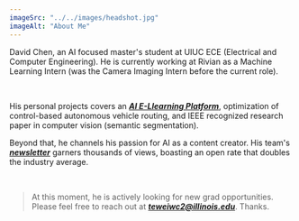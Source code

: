 ```yaml
---
imageSrc: "../../images/headshot.jpg"
imageAlt: "About Me"
---
```

David Chen, an AI focused master's student at UIUC ECE (Electrical and Computer Engineering). He is currently working at Rivian as a Machine Learning Intern (was the Camera Imaging Intern before the current role). 

​

His personal projects covers an _**[AI E-Llearning Platform](https://www.promptseed.ai)**_, optimization of control-based autonomous vehicle routing, and IEEE recognized research paper in computer vision (semantic segmentation).



Beyond that, he channels his passion for AI as a content creator. His team's _**[newsletter](https://theaiespresso.substack.com/)**_ garners thousands of views, boasting an open rate that doubles the industry average.

​
> At this moment, he is actively looking for new grad opportunities. Please feel free to reach out at _**teweiwc2@illinois.edu**_. Thanks. 